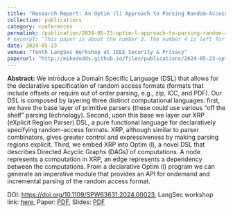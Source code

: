 ```yaml
---
title: "Research Report: An Optim (l) Approach to Parsing Random-Access Formats"
collection: publications
category: conferences
permalink: /publication/2024-05-23-optim-l-approach-to-parsing-random-access-formats
# excerpt: 'This paper is about the number 3. The number 4 is left for future work.'
date: 2024-05-23
venue: "Tenth LangSec Workshop at IEEE Security & Privacy"
paperurl: "http://mikedodds.github.io/files/publications/2024-05-23-optim-l-approach-to-parsing-random-access-formats.pdf"
---
```


**Abstract:** We introduce a Domain Specific Language (DSL) that allows for the declarative specification of random access formats (formats that include offsets or require out of order parsing, e.g., zip, ICC, and PDF). Our DSL is composed by layering three distinct computational languages: first, we have the base layer of primitive parsers (these could use various “off the shelf” parsing technology). Second, upon this base we layer our XRP (eXplicit Region Parser) DSL, a pure functional language for declaratively specifying random-access formats. XRP, although similar to parser combinators, gives greater control and expressiveness by making parsing regions explicit. Third, we embed XRP into Optim (l), a novel DSL that describes Directed Acyclic Graphs (DAGs) of computations. A node represents a computation in XRP, an edge represents a dependency between the computations. From a declarative Optim (l) program we can generate an imperative module that provides an API for ondemand and incremental parsing of the random access format.

DOI: <https://doi.org/10.1109/SPW63631.2024.00023>, LangSec workshop link: [here](https://langsec.org/spw24/abstracts.html#rr1), Paper: [PDF](http://mikedodds.github.io/files/publications/2024-05-23-optim-l-approach-to-parsing-random-access-formats.pdf), Slides: [PDF](http://mikedodds.github.io/files/talks/2024-05-23-SLIDES-optim-l-approach-to-parsing-random-access-formats.pdf)